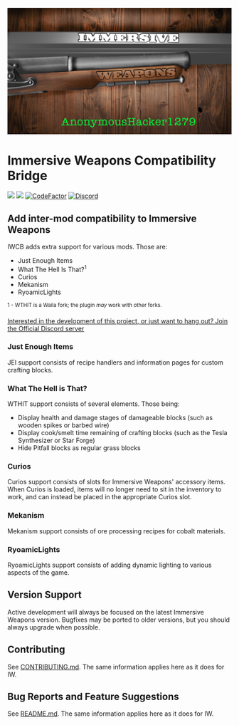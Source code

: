![Immersive Weapons Logo](logo.png)

# Immersive Weapons Compatibility Bridge

[![](http://cf.way2muchnoise.eu/full_633345_Downloads.svg)](https://www.curseforge.com/minecraft/mc-mods/immersive-weapons-compatibility-bridge)
[![](http://cf.way2muchnoise.eu/versions/633345.svg)](https://www.curseforge.com/minecraft/mc-mods/immersive-weapons-compatibility-bridge)
[![CodeFactor](https://www.codefactor.io/repository/github/anonymoushacker1279/iwcompatibilitybridge/badge/master)](https://www.codefactor.io/repository/github/anonymoushacker1279/iwcompatibilitybridge/overview/master)
[![Discord](https://img.shields.io/discord/871953129355214858?color=2a3445)](https://discord.gg/WNMCTg7TsT)

## Add inter-mod compatibility to Immersive Weapons

IWCB adds extra support for various mods. Those are:

- Just Enough Items
- What The Hell Is That?<sup>1</sup>
- Curios
- Mekanism
- RyoamicLights

<sup>1 - WTHIT is a Waila fork; the plugin *may* work with other forks.</sup>

[Interested in the development of this project, or just want to hang out? Join the Official Discord server](https://discord.gg/WNMCTg7TsT)

### Just Enough Items

JEI support consists of recipe handlers and information pages for custom crafting blocks.

### What The Hell is That?

WTHIT support consists of several elements. Those being:

- Display health and damage stages of damageable blocks (such as wooden spikes or barbed wire)
- Display cook/smelt time remaining of crafting blocks (such as the Tesla Synthesizer or Star Forge)
- Hide Pitfall blocks as regular grass blocks

### Curios

Curios support consists of slots for Immersive Weapons' accessory items. When Curios is loaded, items will no longer
need to sit in the inventory to work, and can instead be placed in the appropriate Curios slot.

### Mekanism

Mekanism support consists of ore processing recipes for cobalt materials.

### RyoamicLights

RyoamicLights support consists of adding dynamic lighting to various aspects of the game.

## Version Support

Active development will always be focused on the latest Immersive Weapons version. Bugfixes may be ported to older
versions, but you should always upgrade when possible.

## Contributing

See [CONTRIBUTING.md](https://github.com/AnonymousHacker1279/ImmersiveWeapons/blob/master/CONTRIBUTING.md). The same
information applies here as it does for IW.

## Bug Reports and Feature Suggestions

See [README.md](https://github.com/AnonymousHacker1279/ImmersiveWeapons#bug-reports-and-feature-suggestions). The same
information applies here as it does for IW.